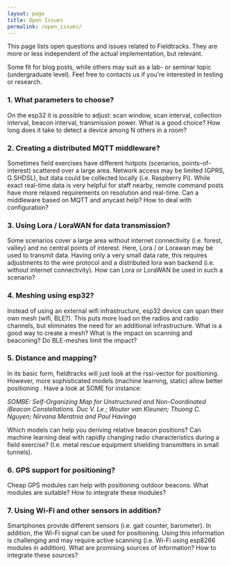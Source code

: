 ```yaml
---
layout: page
title: Open Issues
permalink: /open_issues/
---
```

This page lists open questions and issues related to Fieldtracks. 
They are more or less independent of the actual implementation, but relevant. 

Some fit for blog posts, while others may suit as a lab- or seminar topic (undergraduate level).
Feel free to contacts us if you're interested in testing or research. 

### 1. What parameters to choose?
On the esp32 it is possible to adjust: scan window, scan interval, collection interval, 
beacon interval, transmission power. What is a good choice?
How long does it take to detect a device among N others in a room?  

### 2. Creating a distributed MQTT middleware?
Sometimes field exercises have different hotpots (scenarios, points-of-interest) 
scattered over a large area. Network access may be limited (GPRS, G.SHDSL), 
but data could be collected locally (i.e. Raspberry Pi). 
While exact real-time data is very helpful for staff nearby, remote command posts 
have more relaxed requirements on resolution and real-time.
Can a middleware based on MQTT and anycast help? How to deal with configuration?

### 3. Using Lora / LoraWAN for data transmission?
Some scenarios cover a large area without internet connectivity (i.e. forest, valley) 
and no central points of interest. Here, Lora / or Lorawan may be used to 
transmit data. Having only a very small data rate, this requires adjustments
to the wire protocol and a distributed lora wan backend (i.e. without internet connectivity).
How can Lora or LoraWAN be used in such a scenario?

### 4. Meshing using esp32?
Instead of using an external wifi infrastructure, esp32 device can span their own mesh 
(wifi, BLE?). This puts more load on the radios and radio channels, but eliminates the
need for an additional infrastructure. What is a good way to create a mesh? 
What is the impact on scanning and beaconing? Do BLE-meshes limit the impact?

### 5. Distance and mapping?

In its basic form, fieldtracks will just look at the rssi-vector for positioning. However,
more sophisticated models (machine learning, static) allow better positioning . 
Have a look at SOME for instance:

*SOMBE: Self-Organizing Map for Unstructured and Non-Coordinated iBeacon
Constellations. Duc V. Le ; Wouter van Kleunen; Thuong C. Nguyen; Nirvana Meratnia 
and Paul Havinga*

Which models can help you deriving relative beacon positions?
Can machine learning deal with rapidly changing radio characteristics during a field exercise?
(I.e. metal rescue equipment shielding transmitters in small tunnels).

### 6. GPS support for positioning?

Cheap GPS modules can help with positioning outdoor beacons. 
What modules are suitable? How to integrate these modules?

### 7. Using Wi-Fi and other sensors in addition?

Smartphones provide different sensors (i.e. gait counter, barometer). In addition, the Wi-Fi signal can 
be used for positioning. Using this information is challenging and may require active scanning 
(i.e. Wi-Fi using esp8266 modules in addition). 
What are promising sources of information? How to integrate these sources?

